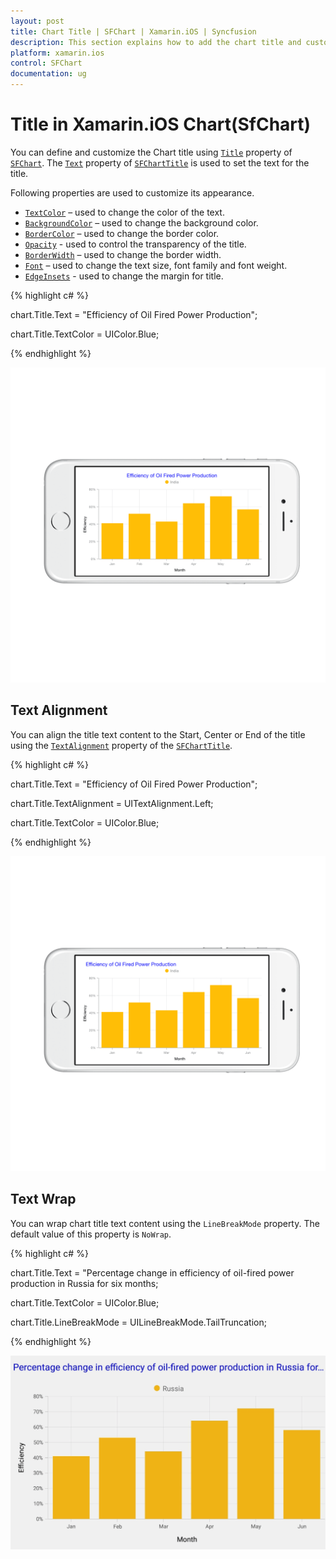 ```yaml
---
layout: post
title: Chart Title | SFChart | Xamarin.iOS | Syncfusion
description: This section explains how to add the chart title and customize the appearance of the chart title in Xamarin.iOS Chart
platform: xamarin.ios
control: SFChart
documentation: ug
---
```


# Title in Xamarin.iOS Chart(SfChart)

You can define and customize the Chart title using [`Title`](https://help.syncfusion.com/cr/xamarin-ios/Syncfusion.SfChart.iOS.ChartBase.html#Syncfusion_SfChart_iOS_ChartBase_Title) property of [`SFChart`](https://help.syncfusion.com/cr/xamarin-ios/Syncfusion.SfChart.iOS.SFChart.html). The [`Text`](https://help.syncfusion.com/cr/xamarin-ios/Syncfusion.SfChart.iOS.SFChartTitle.html#Syncfusion_SfChart_iOS_SFChartTitle_Text) property of [`SFChartTitle`](https://help.syncfusion.com/cr/xamarin-ios/Syncfusion.SfChart.iOS.SFChartTitle.html) is used to set the text for the title. 

Following properties are used to customize its appearance.

* [`TextColor`](https://help.syncfusion.com/cr/xamarin-ios/Syncfusion.SfChart.iOS.SFChartTitle.html#Syncfusion_SfChart_iOS_SFChartTitle_TextColor) – used to change the color of the text.
* [`BackgroundColor`](https://help.syncfusion.com/cr/xamarin-ios/Syncfusion.SfChart.iOS.SFChartTitle.html#Syncfusion_SfChart_iOS_SFChartTitle_BackgroundColor) – used to change the background color.
* [`BorderColor`](https://help.syncfusion.com/cr/xamarin-ios/Syncfusion.SfChart.iOS.SFChartTitle.html#Syncfusion_SfChart_iOS_SFChartTitle_BorderColor) – used to change the border color.
* [`Opacity`](https://help.syncfusion.com/cr/xamarin-ios/Syncfusion.SfChart.iOS.SFChartTitle.html#Syncfusion_SfChart_iOS_SFChartTitle_Opacity) - used to control the transparency of the title.
* [`BorderWidth`](https://help.syncfusion.com/cr/xamarin-ios/Syncfusion.SfChart.iOS.SFChartTitle.html#Syncfusion_SfChart_iOS_SFChartTitle_BorderWidth) – used to change the border width.
* [`Font`](https://help.syncfusion.com/cr/xamarin-ios/Syncfusion.SfChart.iOS.SFChartTitle.html#Syncfusion_SfChart_iOS_SFChartTitle_Font) – used to change the text size, font family and font weight.
* [`EdgeInsets`](https://help.syncfusion.com/cr/xamarin-ios/Syncfusion.SfChart.iOS.SFChartTitle.html#Syncfusion_SfChart_iOS_SFChartTitle_EdgeInsets) - used to change the margin for title.

{% highlight c# %}

chart.Title.Text        = "Efficiency of Oil Fired Power Production";

chart.Title.TextColor   = UIColor.Blue; 

{% endhighlight %}


![Title for Xamarin.iOS Chart](charttitle_images/charttitle_img1.png)


## Text Alignment

You can align the title text content to the Start, Center or End of the title using the [`TextAlignment`](https://help.syncfusion.com/cr/xamarin-ios/Syncfusion.SfChart.iOS.SFChartTitle.html#Syncfusion_SfChart_iOS_SFChartTitle_TextAlignment) property of the [`SFChartTitle`](https://help.syncfusion.com/cr/xamarin-ios/Syncfusion.SfChart.iOS.SFChartTitle.html).

{% highlight c# %}

chart.Title.Text = "Efficiency of Oil Fired Power Production";

chart.Title.TextAlignment = UITextAlignment.Left; 

chart.Title.TextColor = UIColor.Blue; 

{% endhighlight %}


![Text alignment support for title in Xamarin.iOS Chart](charttitle_images/charttitle_img2.png)

## Text Wrap

You can wrap chart title text content using the `LineBreakMode` property. The default value of this property is `NoWrap`.

{% highlight c# %}

chart.Title.Text            = "Percentage change in efficiency of oil-fired power production in Russia for six months;

chart.Title.TextColor       = UIColor.Blue; 

chart.Title.LineBreakMode   = UILineBreakMode.TailTruncation;

{% endhighlight %}

![Text alignment support for title in Xamarin.iOS Chart](charttitle_images/charttitle_img3.png)